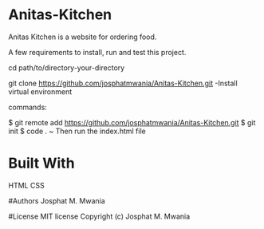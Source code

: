 # Anitas-Kitchen


Anitas Kitchen is a  website for ordering food.

A few requirements to install, run and test this project.

cd path/to/directory-your-directory

git clone https://github.com/josphatmwania/Anitas-Kitchen.git -Install virtual environment

commands:

$ git remote add https://github.com/josphatmwania/Anitas-Kitchen.git
$ git init
$ code .
~ Then run the index.html file



# Built With
HTML
CSS


#Authors
Josphat M. Mwania

#License
MIT license Copyright (c) Josphat M. Mwania